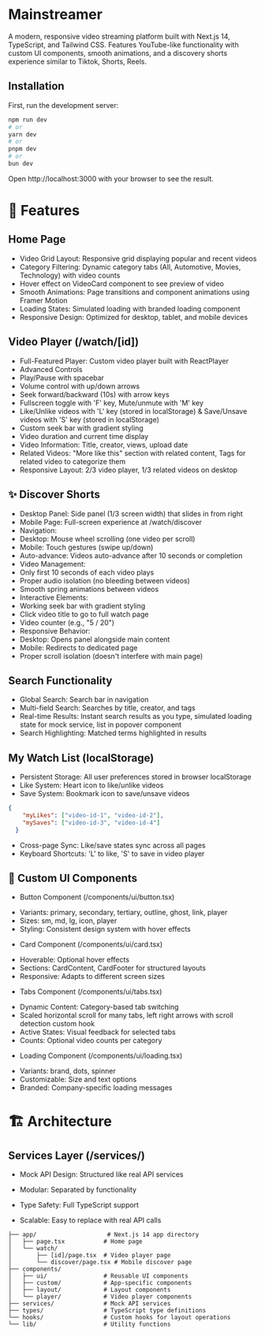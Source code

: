 # Mainstreamer

A modern, responsive video streaming platform built with Next.js 14, TypeScript, and Tailwind CSS. Features YouTube-like functionality with custom UI components, smooth animations, and a discovery shorts experience similar to Tiktok, Shorts, Reels.

## Installation

First, run the development server:

```bash
npm run dev
# or
yarn dev
# or
pnpm dev
# or
bun dev
```
Open http://localhost:3000 with your browser to see the result.

# 🚀 Features

## Home Page
- Video Grid Layout: Responsive grid displaying popular and recent videos
- Category Filtering: Dynamic category tabs (All, Automotive, Movies, Technology) with video counts
- Hover effect on VideoCard component to see preview of video
- Smooth Animations: Page transitions and component animations using Framer Motion
- Loading States: Simulated loading with branded loading component
- Responsive Design: Optimized for desktop, tablet, and mobile devices

##  Video Player (/watch/[id])
- Full-Featured Player: Custom video player built with ReactPlayer
- Advanced Controls
- Play/Pause with spacebar
- Volume control with up/down arrows
- Seek forward/backward (10s) with arrow keys
- Fullscreen toggle with 'F' key, Mute/unmute with 'M' key
- Like/Unlike videos with 'L' key (stored in localStorage) & Save/Unsave videos with 'S' key (stored in localStorage)
- Custom seek bar with gradient styling
- Video duration and current time display
- Video Information: Title, creator, views, upload date
- Related Videos: "More like this" section with related content, Tags for related video to categorize them
- Responsive Layout: 2/3 video player, 1/3 related videos on desktop

## ✨ Discover Shorts
- Desktop Panel: Side panel (1/3 screen width) that slides in from right
- Mobile Page: Full-screen experience at /watch/discover
- Navigation:
- Desktop: Mouse wheel scrolling (one video per scroll)
- Mobile: Touch gestures (swipe up/down)
- Auto-advance: Videos auto-advance after 10 seconds or completion
- Video Management:
- Only first 10 seconds of each video plays
- Proper audio isolation (no bleeding between videos)
- Smooth spring animations between videos
- Interactive Elements:
- Working seek bar with gradient styling
- Click video title to go to full watch page
- Video counter (e.g., "5 / 20")
- Responsive Behavior:
- Desktop: Opens panel alongside main content
- Mobile: Redirects to dedicated page
- Proper scroll isolation (doesn't interfere with main page)

## Search Functionality
- Global Search: Search bar in navigation
- Multi-field Search: Searches by title, creator, and tags
- Real-time Results: Instant search results as you type, simulated loading state for mock service, list in popover component
- Search Highlighting: Matched terms highlighted in results

## My Watch List (localStorage)
- Persistent Storage: All user preferences stored in browser localStorage
- Like System: Heart icon to like/unlike videos
- Save System: Bookmark icon to save/unsave videos

```json
{
    "myLikes": ["video-id-1", "video-id-2"],
    "mySaves": ["video-id-3", "video-id-4"]
  }
```

- Cross-page Sync: Like/save states sync across all pages
- Keyboard Shortcuts: 'L' to like, 'S' to save in video player

##  🎨 Custom UI Components
- Button Component (/components/ui/button.tsx)
* Variants: primary, secondary, tertiary, outline, ghost, link, player
* Sizes: sm, md, lg, icon, player
* Styling: Consistent design system with hover effects

- Card Component (/components/ui/card.tsx)
* Hoverable: Optional hover effects
* Sections: CardContent, CardFooter for structured layouts
* Responsive: Adapts to different screen sizes

- Tabs Component (/components/ui/tabs.tsx)
* Dynamic Content: Category-based tab switching
* Scaled horizontal scroll for many tabs, left right arrows with scroll detection custom hook
* Active States: Visual feedback for selected tabs
* Counts: Optional video counts per category

- Loading Component (/components/ui/loading.tsx)
* Variants: brand, dots, spinner
* Customizable: Size and text options
* Branded: Company-specific loading messages


# 🏗️ Architecture
## Services Layer (/services/)
- Mock API Design: Structured like real API services
- Modular: Separated by functionality

- Type Safety: Full TypeScript support
- Scalable: Easy to replace with real API calls
```src/
├── app/                    # Next.js 14 app directory
│   ├── page.tsx           # Home page
│   └── watch/
│       ├── [id]/page.tsx  # Video player page
│       └── discover/page.tsx # Mobile discover page
├── components/
│   ├── ui/                # Reusable UI components
│   ├── custom/            # App-specific components
│   ├── layout/            # Layout components
│   └── player/            # Video player components
├── services/              # Mock API services
├── types/                 # TypeScript type definitions
└── hooks/                 # Custom hooks for layout operations
└── lib/                   # Utility functions
```


